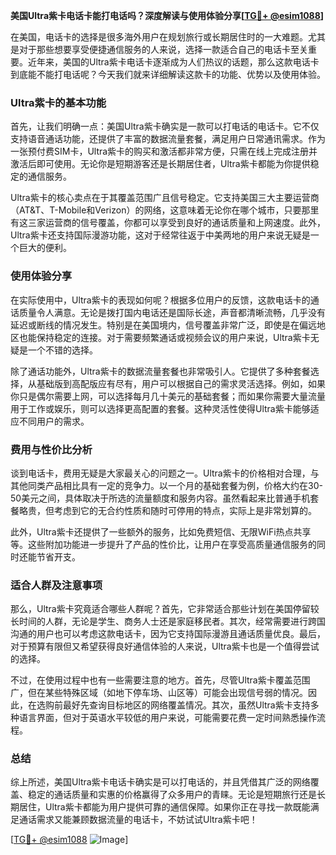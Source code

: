 **美国Ultra紫卡电话卡能打电话吗？深度解读与使用体验分享[[TG💪+ @esim1088](https://t.me/s/esim1088)]**

在美国，电话卡的选择是很多海外用户在规划旅行或长期居住时的一大难题。尤其是对于那些想要享受便捷通信服务的人来说，选择一款适合自己的电话卡至关重要。近年来，美国的Ultra紫卡电话卡逐渐成为人们热议的话题，那么这款电话卡到底能不能打电话呢？今天我们就来详细解读这款卡的功能、优势以及使用体验。

### Ultra紫卡的基本功能

首先，让我们明确一点：美国Ultra紫卡确实是一款可以打电话的电话卡。它不仅支持语音通话功能，还提供了丰富的数据流量套餐，满足用户日常通讯需求。作为一张预付费SIM卡，Ultra紫卡的购买和激活都非常方便，只需在线上完成注册并激活后即可使用。无论你是短期游客还是长期居住者，Ultra紫卡都能为你提供稳定的通信服务。

Ultra紫卡的核心卖点在于其覆盖范围广且信号稳定。它支持美国三大主要运营商（AT&T、T-Mobile和Verizon）的网络，这意味着无论你在哪个城市，只要那里有这三家运营商的信号覆盖，你都可以享受到良好的通话质量和上网速度。此外，Ultra紫卡还支持国际漫游功能，这对于经常往返于中美两地的用户来说无疑是一个巨大的便利。

### 使用体验分享

在实际使用中，Ultra紫卡的表现如何呢？根据多位用户的反馈，这款电话卡的通话质量令人满意。无论是拨打国内电话还是国际长途，声音都清晰流畅，几乎没有延迟或断线的情况发生。特别是在美国境内，信号覆盖非常广泛，即使是在偏远地区也能保持稳定的连接。对于需要频繁通话或视频会议的用户来说，Ultra紫卡无疑是一个不错的选择。

除了通话功能外，Ultra紫卡的数据流量套餐也非常吸引人。它提供了多种套餐选择，从基础版到高配版应有尽有，用户可以根据自己的需求灵活选择。例如，如果你只是偶尔需要上网，可以选择每月几十美元的基础套餐；而如果你需要大量流量用于工作或娱乐，则可以选择更高配置的套餐。这种灵活性使得Ultra紫卡能够适应不同用户的需求。

### 费用与性价比分析

谈到电话卡，费用无疑是大家最关心的问题之一。Ultra紫卡的价格相对合理，与其他同类产品相比具有一定的竞争力。以一个月的基础套餐为例，价格大约在30-50美元之间，具体取决于所选的流量额度和服务内容。虽然看起来比普通手机套餐略贵，但考虑到它的无合约性质和随时可停用的特点，实际上是非常划算的。

此外，Ultra紫卡还提供了一些额外的服务，比如免费短信、无限WiFi热点共享等。这些附加功能进一步提升了产品的性价比，让用户在享受高质量通信服务的同时还能节省开支。

### 适合人群及注意事项

那么，Ultra紫卡究竟适合哪些人群呢？首先，它非常适合那些计划在美国停留较长时间的人群，无论是学生、商务人士还是家庭移民者。其次，经常需要进行跨国沟通的用户也可以考虑这款电话卡，因为它支持国际漫游且通话质量优良。最后，对于预算有限但又希望获得良好通信体验的人来说，Ultra紫卡也是一个值得尝试的选择。

不过，在使用过程中也有一些需要注意的地方。首先，尽管Ultra紫卡覆盖范围广，但在某些特殊区域（如地下停车场、山区等）可能会出现信号弱的情况。因此，在选购前最好先查询目标地区的网络覆盖情况。其次，虽然Ultra紫卡支持多种语言界面，但对于英语水平较低的用户来说，可能需要花费一定时间熟悉操作流程。

### 总结

综上所述，美国Ultra紫卡电话卡确实是可以打电话的，并且凭借其广泛的网络覆盖、稳定的通话质量和实惠的价格赢得了众多用户的青睐。无论是短期旅行还是长期居住，Ultra紫卡都能为用户提供可靠的通信保障。如果你正在寻找一款既能满足通话需求又能兼顾数据流量的电话卡，不妨试试Ultra紫卡吧！

[[TG💪+ @esim1088](https://t.me/s/esim1088) ![Image](https://i.postimg.cc/4NQfJmqS/Snipaste-2025-05-13-00-14-12.png)]